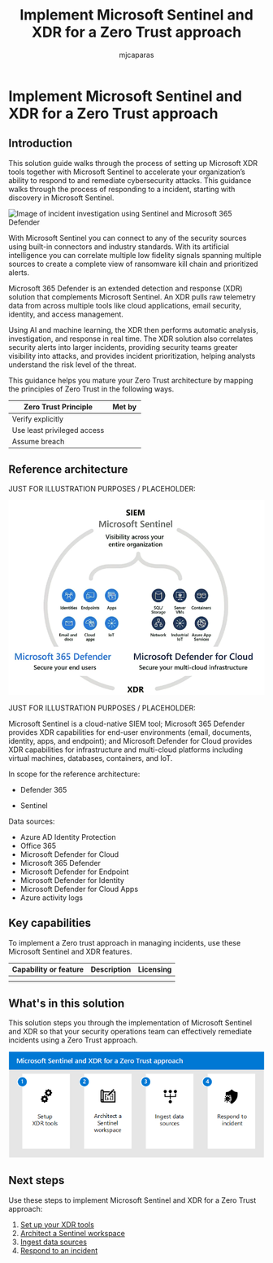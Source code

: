 ﻿---
title: Implement Microsoft Sentinel and XDR for a Zero Trust approach
description: Implement Microsoft Sentinel and XDR for a Zero Trust approach
ms.author: macapara
author: mjcaparas
localization_priority: Normal
manager: dansimp
ms.topic: article
ms.service: microsoft-365-security
---

# Implement Microsoft Sentinel and XDR for a Zero Trust approach


## Introduction 


This solution guide walks through the process of setting up Microsoft XDR tools together with Microsoft Sentinel to accelerate your organization’s ability to respond to and remediate cybersecurity attacks. This guidance walks through the process of responding to a incident, starting with discovery in Microsoft Sentinel.  



![Image of incident investigation using Sentinel and Microsoft 365 Defender]()









With Microsoft Sentinel you can connect to any of the security sources using built-in connectors and industry standards. With its artificial intelligence you can correlate multiple low fidelity signals spanning multiple sources to create a complete view of ransomware kill chain and prioritized alerts. 

Microsoft 365 Defender is an extended detection and response (XDR) solution that complements Microsoft Sentinel. An XDR pulls raw telemetry data from across multiple tools like cloud applications, email security, identity, and access management. 

Using AI and machine learning, the XDR then performs automatic analysis, investigation, and response in real time. The XDR solution also correlates security alerts into larger incidents, providing security teams greater visibility into attacks, and provides incident prioritization, helping analysts understand the risk level of the threat. 





This guidance helps you mature your Zero Trust architecture by mapping the principles of Zero Trust in the following ways.    


|     Zero   Trust Principle             |     Met by      |
|----------------------------------------|-----------------|
|     Verify   explicitly                |                 |
|     Use least   privileged access      |                 |
|     Assume   breach                    |                 |


## Reference architecture

JUST FOR ILLUSTRATION PURPOSES / PLACEHOLDER:

![Image of Microsoft Sentinel and XDR architecture](./media/sentinel-xdr.png)


JUST FOR ILLUSTRATION PURPOSES / PLACEHOLDER:

Microsoft Sentinel is a cloud-native SIEM tool; Microsoft 365 Defender provides XDR capabilities for end-user environments (email, documents, identity, apps, and endpoint); and Microsoft Defender for Cloud provides XDR capabilities for infrastructure and multi-cloud platforms including virtual machines, databases, containers, and IoT.


In scope for the reference architecture: 

- Defender 365 

- Sentinel 

Data sources:

- Azure AD Identity Protection 
- Office 365 
- Microsoft Defender for Cloud 
- Microsoft 365 Defender 
- Microsoft Defender for Endpoint 
- Microsoft Defender for Identity 
- Microsoft Defender for Cloud Apps 
- Azure activity logs 


## Key capabilities
To implement a Zero trust approach in managing incidents, use these Microsoft Sentinel and XDR features.

Capability or feature | Description | Licensing
:---|:---|:---
 |  ||
 | | |


## What's in this solution
This solution steps you through the implementation of Microsoft Sentinel and XDR so that your security operations team can effectively remediate incidents using a Zero Trust approach. 

![Image of Microsoft Sentinel and XDR solution steps](./media/siem-xdr-solution.png)



## Next steps

Use these steps to implement Microsoft Sentinel and XDR for a Zero Trust approach:

1. [Set up your XDR tools](setup-xdr-tools.md)
2. [Architect a Sentinel workspace](siem-workspace.md)
3. [Ingest data sources](ingest-data-sources.md)
4. [Respond to an incident](respond-incident.md)